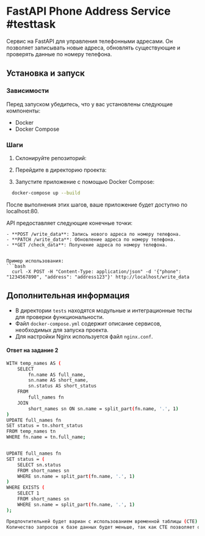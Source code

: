 # FastAPI Phone Address Service #testtask

Cервис на FastAPI для управления телефонными адресами. Он позволяет записывать новые адреса, обновлять существующие и проверять данные по номеру телефона.

## Установка и запуск

### Зависимости

Перед запуском убедитесь, что у вас установлены следующие компоненты:
- Docker
- Docker Compose

### Шаги

1. Склонируйте репозиторий:

2. Перейдите в директорию проекта:

3. Запустите приложение с помощью Docker Compose:
```bash
  docker-compose up --build
```


После выполнения этих шагов, ваше приложение будет доступно по localhost:80.


API предоставляет следующие конечные точки:
```
- **POST /write_data**: Запись нового адреса по номеру телефона.
- **PATCH /write_data**: Обновление адреса по номеру телефона.
- **GET /check_data**: Получение адреса по номеру телефона.


Пример использования:
```bash
  curl -X POST -H "Content-Type: application/json" -d '{"phone": "1234567890", "address": "address123"}' http://localhost/write_data
```

## Дополнительная информация

- В директории `tests` находятся модульные и интеграционные тесты для проверки функциональности.
- Файл `docker-compose.yml` содержит описание сервисов, необходимых для запуска проекта.
- Для настройки Nginx используется файл `nginx.conf`.


#### Ответ на задание 2

```bash
WITH temp_names AS (
    SELECT
        fn.name AS full_name,
        sn.name AS short_name,
        sn.status AS short_status
    FROM
        full_names fn
    JOIN
        short_names sn ON sn.name = split_part(fn.name, '.', 1)
)
UPDATE full_names fn
SET status = tn.short_status
FROM temp_names tn
WHERE fn.name = tn.full_name;


UPDATE full_names fn
SET status = (
    SELECT sn.status
    FROM short_names sn
    WHERE sn.name = split_part(fn.name, '.', 1)
)
WHERE EXISTS (
    SELECT 1
    FROM short_names sn
    WHERE sn.name = split_part(fn.name, '.', 1)
);

Предпочтительней будет вариан с использованием временной таблицы (CTE)
Количество запросов к базе данных будет меньше, так как CTE позволяет организовать запрос в виде логических блоков, избегая множественных подзапросов.
